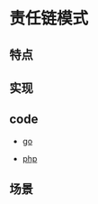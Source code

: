 # 责任链模式

## 特点

## 实现

## code

- [go](../script/go/dp/responsibility-chain.go)

- [php](src/php_design_patterns/responsibility_chain/responsibility_chain.php)

## 场景